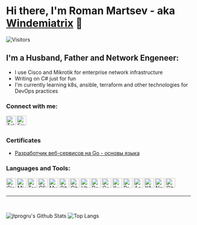 # Hi there, I'm Roman Martsev - aka [Windemiatrix][telegram] 👋
![Visitors](https://visitor-badge.glitch.me/badge?page_id=windemiatrix)

## I'm a Husband, Father and Network Engeneer:
- I use Cisco and Mikrotik for enterprise network infrastructure
- Writing on C# just for fun
- I'm currently learning k8s, ansible, terraform and other technologies for DevOps practices

### Connect with me:

[<img align="left" height="26px" alt="Telegram" src="https://api.iconify.design/ri:telegram-line.svg?download=true&box=true&color=%23626262&inline=false&width=auto" />][telegram]
[<img align="left" height="26px" alt="Email" src="https://api.iconify.design/entypo:email.svg?download=true&box=true&color=%23626262&inline=false&width=auto" />][email]

<br />
<br />

### Certificates

- [Разработчик веб-сервисов на Go - основы языка](https://www.coursera.org/account/accomplishments/certificate/X6Y68MN64NX4)

### Languages and Tools:

<img align="left" alt="Cisco" height="26px" src="https://upload.wikimedia.org/wikipedia/commons/6/64/Cisco_logo.svg" />
<img align="left" alt="Mikrotik" height="26px" src="https://upload.wikimedia.org/wikipedia/commons/3/37/MikroTik_logo.svg" />
<img align="left" alt="Terraform" height="26px" src="https://api.iconify.design/simple-icons:terraform.svg?download=true&box=true&color=%23626262&inline=false&width=auto" />
<img align="left" alt="CSharp" height="26px" src="https://api.iconify.design/mdi:language-csharp.svg?download=true&box=true&color=%23626262&inline=false&width=auto" />
<img align="left" alt="MySQL" height="26px" src="https://api.iconify.design/whh:mysqltwo.svg?download=true&box=true&color=%23626262&inline=false&width=auto" />
<img align="left" alt="Git" height="26px" src="https://api.iconify.design/fa-brands:git-square.svg?download=true&box=true&color=%23626262&inline=false&width=auto" />
<img align="left" alt="GitHub" height="26px" src="https://api.iconify.design/codicon:github.svg?download=true&box=true&color=%23626262&inline=false&width=auto" />
<img align="left" alt="Ubuntu" height="26px" src="https://api.iconify.design/simple-icons:ubuntu.svg?download=true&box=true&color=%23626262&inline=false&width=auto" />
<img align="left" alt="Debian" height="26px" src="https://api.iconify.design/simple-icons:debian.svg?download=true&box=true&color=%23626262&inline=false&width=auto" />
<img align="left" alt="CenOS" height="26px" src="https://api.iconify.design/fa-brands:centos.svg?download=true&box=true&color=%23626262&inline=false&width=auto" />
<img align="left" alt="Kubernetes" height="26px" src="https://api.iconify.design/simple-icons:kubernetes.svg?download=true&box=true&color=%23626262&inline=false&width=auto" />
<img align="left" alt="Prometheus" height="26px" src="https://api.iconify.design/simple-icons:prometheus.svg?download=true&box=true&color=%23626262&inline=false&width=auto" />
<img align="left" alt="Ansible" height="26px" src="https://api.iconify.design/simple-icons:ansible.svg?download=true&box=true&color=%23626262&inline=false&width=auto" />
<img align="left" alt="YAML" height="26px" src="https://api.iconify.design/file-icons:yaml-alt4.svg?download=true&box=true&color=%23626262&inline=false&width=auto" />
<img align="left" alt="Nginx" height="26px" src="https://api.iconify.design/cib:nginx.svg?download=true&box=true&color=%23626262&inline=false&width=auto" />
<img align="left" alt="GitLab" height="26px" src="https://api.iconify.design/cib:gitlab.svg?download=true&box=true&color=%23626262&inline=false&width=auto" />

<br />
<br />

---

<br />

![jtprogru's Github Stats](https://github-readme-stats.vercel.app/api?username=windemiatrix&show_icons=true&theme=radical)
![Top Langs](https://github-readme-stats.vercel.app/api/top-langs/?username=windemiatrix&count_private=true&hide=tsql&langs_count=7&theme=radical&layout=compact)

[email]: mailto:matrixur@gmail.com
[telegram]: https://t.me/windemiatrix
